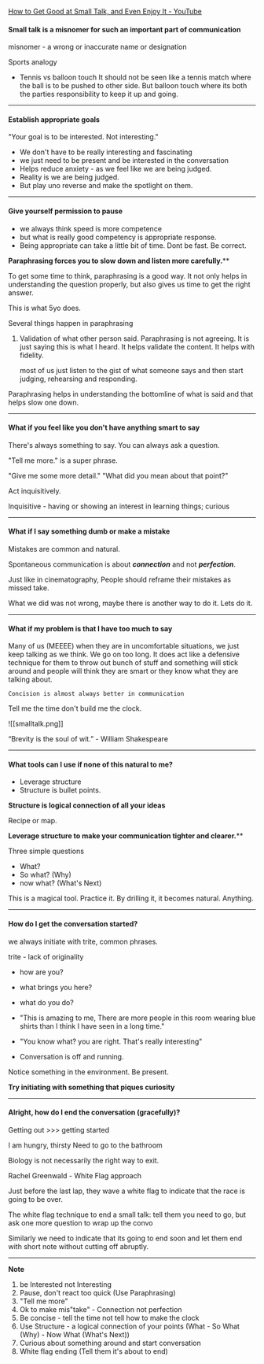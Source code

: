 

[How to Get Good at Small Talk, and Even Enjoy It - YouTube](https://youtu.be/IRG-YubP1rw?t=264)


#### Small talk is a misnomer for such an important part of communication

misnomer - a wrong or inaccurate name or designation

Sports analogy
- Tennis vs balloon touch
It should not be seen like a tennis match where the ball is to be pushed to other side. 
But balloon touch where its both the parties responsibility to keep it up and going.


---

#### Establish appropriate goals

"Your goal is to be interested. Not interesting."

- We don't have to be really interesting and fascinating
- we just need to be present and be interested in the conversation
- Helps reduce anxiety - as we feel like we are being judged.
- Reality is we are being judged. 
- But play uno reverse and make the spotlight on them.
---

#### Give yourself permission to pause

- we always think speed is more competence 
- but what is really good competency is appropriate response. 
- Being appropriate can take a little bit of time. Dont be fast. Be correct. 

**Paraphrasing forces you to slow down and listen more carefully.****

 To get some time to think, paraphrasing is a good way. 
 It not only helps in understanding the question properly, but also gives us time to get the right answer.


This is what 5yo does. 

Several things happen in paraphrasing
1. Validation of what other person said. Paraphrasing is not agreeing. It is just saying this is what I heard. It helps validate the content. It helps with fidelity.

	most of us just listen to the gist of what someone says and then start judging, rehearsing and responding. 

Paraphrasing helps in understanding the bottomline of what is said and that helps slow one down.

---


#### What if you feel like you don't have anything smart to say

There's always something to say. You can always ask a question.

"Tell me more." is a super phrase. 

"Give me some more detail."
"What did you mean about that point?"

Act inquisitively. 

Inquisitive - having or showing an interest in learning things; curious


---

#### What if I say something dumb or make a mistake

Mistakes are common and natural. 

Spontaneous communication is about ***connection*** and not ***perfection***.


Just like in cinematography, People should reframe their mistakes as missed take.

What we did was not wrong, maybe there is another way to do it. Lets do it. 

----

#### What if my problem is that I have too much to say

Many of us (MEEEE) when they are in uncomfortable situations, we just keep talking as we think. We go on too long.
It does act like a defensive technique for them to throw out bunch of stuff and something will stick around and people will think they are smart or they know what they are talking about.

```important
Concision is almost always better in communication
```

Tell me the time don't build me the clock. 

![[smalltalk.png]]


“Brevity is the soul of wit.” - William Shakespeare


----
#### What tools can I use if none of this natural to me?

- Leverage structure 
- Structure is bullet points. 

**Structure is logical connection of all your ideas**

Recipe or map.

**Leverage structure to make your communication tighter and clearer.****

Three simple questions
- What?
- So what? (Why)
- now what? (What's Next)

This is a magical tool. Practice it. 
By drilling it, it becomes natural. Anything.


----
#### How do I get the conversation started?

 
we always initiate with trite, common phrases.

trite - lack of originality

- how are you?
- what brings you here?
- what do you do?

- "This is amazing to me, There are more people in this room wearing blue shirts than I think I have seen in a long time."
- "You know what? you are right. That's really interesting"
- Conversation is off and running.
 
Notice something in the environment. Be present.

**Try initiating with something that piques curiosity**


 ---
#### Alright, how do I end the conversation (gracefully)?

Getting out >>> getting started

I am hungry, thirsty
Need to go to the bathroom 

Biology is not necessarily the right way to exit.

Rachel Greenwald - White Flag approach

 Just before the last lap, they wave a white flag to indicate that the race is going to be over. 

 The white flag technique to end a small talk: tell them you need to go, but ask one more question to wrap up the convo

Similarly we need to indicate that its going to end soon and let them end with short note without cutting off abruptly.

---

**Note**

1. be Interested not Interesting 
2. Pause, don't react too quick (Use Paraphrasing) 
3. "Tell me more" 
4. Ok to make mis"take" - Connection not perfection 
5. Be concise - tell the time not tell how to make the clock 
6. Use Structure - a logical connection of your points (What - So What (Why) - Now What (What's Next)) 
7. Curious about something around and start conversation 
8. White flag ending (Tell them it's about to end)






  

